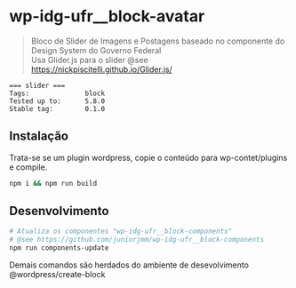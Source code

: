 # wp-idg-ufr__block-avatar

> Bloco de Slider de Imagens e Postagens baseado no componente do Design System do Governo Federal <br />
> Usa Glider.js para o slider
> @see https://nickpiscitelli.github.io/Glider.js/

```
=== slider ===
Tags:              block
Tested up to:      5.8.0
Stable tag:        0.1.0
```

## Instalação

Trata-se se um plugin wordpress, copie o conteúdo para wp-contet/plugins e compile.
```bash
npm i && npm run build
```

## Desenvolvimento

```bash
# Atualiza os componentes "wp-idg-ufr__block-components"
# @see https://github.com/juniorjmm/wp-idg-ufr__block-components
npm run components-update
```
Demais comandos são herdados do ambiente de desevolvimento @wordpress/create-block

